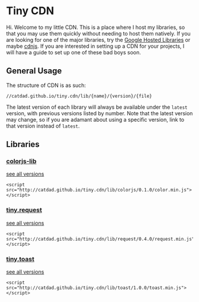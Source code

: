# Tiny CDN

Hi. Welcome to my little CDN. This is a place where I host my libraries, so that you may use them quickly without needing to host them natively. If you are looking for one of the major libraries, try the [Google Hosted Libraries](https://developers.google.com/speed/libraries/devguide) or maybe [cdnjs](http://cdnjs.com/). If you are interested in setting up a CDN for your projects, I will have a guide to set up one of these bad boys soon.

## General Usage

The structure of CDN is as such:

	//catdad.github.io/tiny.cdn/lib/{name}/{version}/{file}

The latest version of each library will always be available under the `latest` version, with previous versions listed by number. Note that the latest version may change, so if you are adamant about using a specific version, link to that version instead of `latest`.

## Libraries

### [colorjs-lib](https://github.com/catdad/colorjs-lib)
[see all versions](https://github.com/catdad/tiny.cdn/tree/gh-pages/lib/colorjs)

	<script src="http://catdad.github.io/tiny.cdn/lib/colorjs/0.1.0/color.min.js"></script>

### [tiny.request](https://github.com/catdad/tiny.request)
[see all versions](https://github.com/catdad/tiny.cdn/tree/gh-pages/lib/request)

	<script src="http://catdad.github.io/tiny.cdn/lib/request/0.4.0/request.min.js"></script>
	
### [tiny.toast](https://github.com/catdad/tiny.toast)
[see all versions](https://github.com/catdad/tiny.cdn/tree/gh-pages/lib/toast)

	<script src="http://catdad.github.io/tiny.cdn/lib/toast/1.0.0/toast.min.js"></script>